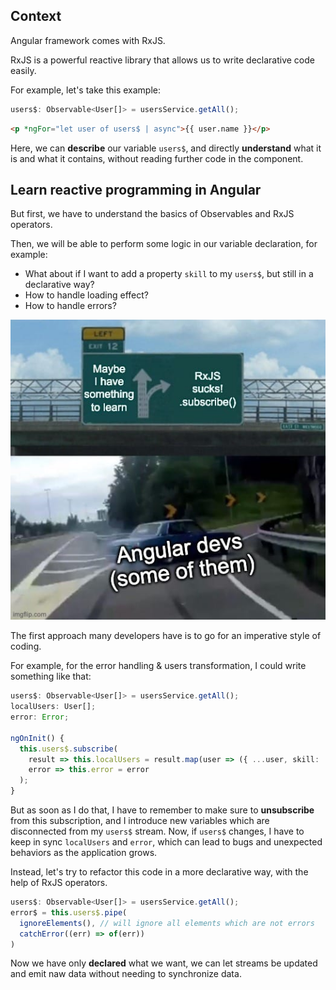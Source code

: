 ## Context

Angular framework comes with RxJS. 

RxJS is a powerful reactive library that allows us to write declarative code easily.

For example, let's take this example: 

```ts
users$: Observable<User[]> = usersService.getAll();
```

```html
<p *ngFor="let user of users$ | async">{{ user.name }}</p>
```

Here, we can **describe** our variable `users$`, and directly **understand** what it is and what it contains, without reading further code in the component. 

## Learn reactive programming in Angular

But first, we have to understand the basics of Observables and RxJS operators. 

Then, we will be able to perform some logic in our variable declaration, for example:
- What about if I want to add a property `skill` to my `users$`, but still in a declarative way?
- How to handle loading effect?
- How to handle errors?

![Angular reactive programming](./assets/angular_rxjs_meme.jpeg "Angular reactive programming")

The first approach many developers have is to go for an imperative style of coding.

For example, for the error handling & users transformation, I could write something like that:

```ts
users$: Observable<User[]> = usersService.getAll();
localUsers: User[];
error: Error;

ngOnInit() {
  this.users$.subscribe(
    result => this.localUsers = result.map(user => ({ ...user, skill: '' })),
    error => this.error = error
  );
}
```

But as soon as I do that, I have to remember to make sure to **unsubscribe** from this subscription, and I introduce new variables which are disconnected from my `users$` stream. Now, if `users$` changes, I have to keep in sync `localUsers` and `error`, which can lead to bugs and unexpected behaviors as the application grows.

Instead, let's try to refactor this code in a more declarative way, with the help of RxJS operators.

```ts
users$: Observable<User[]> = usersService.getAll();
error$ = this.users$.pipe(
  ignoreElements(), // will ignore all elements which are not errors
  catchError((err) => of(err))
)
```

Now we have only **declared** what we want, we can let streams be updated and emit naw data without needing to synchronize data.


